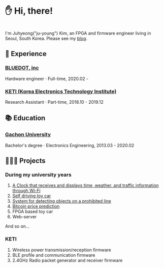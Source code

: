 # ✋ Hi, there!

<br>I'm Juhyeong("ju-young") Kim, an FPGA and firmware engineer living in Seoul, South Korea. Please see my [blog](https://techne-atelier.com/).

## 📌 Experience

### [BLUEDOT, inc](https://blue-dot.io/)

Hardware engineer · Full-time, 2020.02 -

### [KETI (Korea Electronics Technology Institute)](https://www.keti.re.kr/)

Research Assistant · Part-time, 2018.10 - 2019.12

## 📚 Education

### [Gachon University](https://www.gachon.ac.kr/sites/eng/index..do)

Bachelor's degree · Electronics Engineering, 2013.03 - 2020.02

## 🧑🏻‍💻 Projects

### During my university years

1. [A Clock that receives and displays time, weather, and traffic information through Wi-Fi](https://github.com/juhyeong-tech/overwatch)
2. [Self driving toy car](https://github.com/juhyeong-tech/self-driving-toy-car)
3. [System for detecting objects on a prohibited line](https://github.com/juhyeong-tech/seoul-iot-2018)
4. [Bitcoin price prediction](https://github.com/juhyeong-tech/bitcoin-price-prediction)
5. FPGA based toy car
6. Web-server

And so on...

### KETI

1. Wireless power transmission/reception firmware
2. BLE profile and communication firmware
3. 2.4GHz Radio packet generator and receiver firmware

